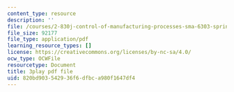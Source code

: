 ```yaml
---
content_type: resource
description: ''
file: /courses/2-830j-control-of-manufacturing-processes-sma-6303-spring-2008/820bd903542936f6dfbca980f1647df4_zx_DA70lYww.pdf
file_size: 92177
file_type: application/pdf
learning_resource_types: []
license: https://creativecommons.org/licenses/by-nc-sa/4.0/
ocw_type: OCWFile
resourcetype: Document
title: 3play pdf file
uid: 820bd903-5429-36f6-dfbc-a980f1647df4
---
```

